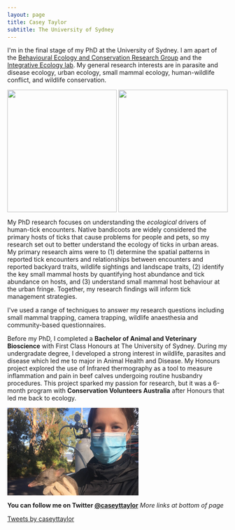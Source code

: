 ```yaml
---
layout: page
title: Casey Taylor
subtitle: The University of Sydney
---
```


I'm in the final stage of my PhD at the University of Sydney. I am apart of the [Behavioural Ecology and Conservation Research Group](https://conservation-behaviour.sydney.edu.au/) and the [Integrative Ecology lab](https://www.sydney.edu.au/science/our-research/research-areas/life-and-environmental-sciences/integrative-ecology-lab.html). My general research interests are in parasite and disease ecology, urban ecology, small mammal ecology, human-wildlife conflict, and wildlife conservation. 

<img src="/images/Me_possum-01.png" width="250" height="280" align="center"> <img src="/images/CT_camtrapping.png" width="250" height="280" align="center"> 

My PhD research focuses on understanding the _ecological_ drivers of human-tick encounters. Native bandicoots are widely considered the primary hosts of ticks that cause problems for people and pets, so my research set out to better understand the ecology of ticks in urban areas. My primary research aims were to (1) determine the spatial patterns in reported tick encounters and relationships between encounters and reported backyard traits, wildlife sightings and landscape traits, (2) identify the key small mammal hosts by quantifying host abundance and tick abundance on hosts, and (3) understand small mammal host behaviour at the urban fringe. Together, my research findings will inform tick management strategies.

I've used a range of techniques to answer my research questions including small mammal trapping, camera trapping, wildlife anaesthesia and community-based questionnaires.
 
Before my PhD, I completed a **Bachelor of Animal and Veterinary Bioscience** with First Class Honours at The University of Sydney. During my undergradate degree, I developed a strong interest in wildlife, parasites and disease which led me to major in Animal Health and Disease. My Honours project explored the use of Infrared thermography as a tool to measure inflammation and pain in beef calves undergoing routine husbandry procedures. This project sparked my passion for research, but it was a 6-month program with **Conservation Volunteers Australia** after Honours that led me back to ecology.

 <img src="/images/COVID-holding-bandicoot.JPG" width="300" height="200" align="middle">
 
**You can follow me on Twitter [@caseyttaylor](https://twitter.com/caseyttaylor)**
_More links at bottom of page_

<a class="twitter-timeline" href="https://twitter.com/caseyttaylor?ref_src=twsrc%5Etfw">Tweets by caseyttaylor</a> <script async src="https://platform.twitter.com/widgets.js" charset="utf-8"></script>
